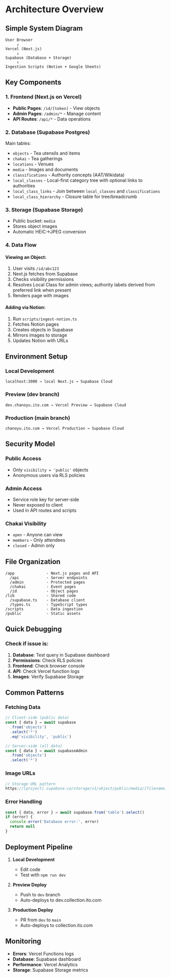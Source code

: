 # Architecture Overview

## Simple System Diagram

```
User Browser
     ↓
Vercel (Next.js)
     ↓
Supabase (Database + Storage)
     ↑
Ingestion Scripts (Notion + Google Sheets)
```

## Key Components

### 1. Frontend (Next.js on Vercel)
- **Public Pages**: `/id/[token]` - View objects
- **Admin Pages**: `/admin/*` - Manage content
- **API Routes**: `/api/*` - Data operations

### 2. Database (Supabase Postgres)
Main tables:
- `objects` - Tea utensils and items
- `chakai` - Tea gatherings
- `locations` - Venues
- `media` - Images and documents
- `classifications` - Authority concepts (AAT/Wikidata)
- `local_classes` - Local-first category tree with optional links to authorities
- `local_class_links` - Join between `local_classes` and `classifications`
- `local_class_hierarchy` - Closure table for tree/breadcrumb

### 3. Storage (Supabase Storage)
- Public bucket: `media`
- Stores object images
- Automatic HEIC→JPEG conversion

### 4. Data Flow

#### Viewing an Object:
1. User visits `/id/abc123`
2. Next.js fetches from Supabase
3. Checks visibility permissions
4. Resolves Local Class for admin views; authority labels derived from preferred link when present
5. Renders page with images

#### Adding via Notion:
1. Run `scripts/ingest-notion.ts`
2. Fetches Notion pages
3. Creates objects in Supabase
4. Mirrors images to storage
5. Updates Notion with URLs

## Environment Setup

### Local Development
```
localhost:3000 → local Next.js → Supabase Cloud
```

### Preview (dev branch)
```
dev.chanoyu.ito.com → Vercel Preview → Supabase Cloud
```

### Production (main branch)
```
chanoyu.ito.com → Vercel Production → Supabase Cloud
```

## Security Model

### Public Access
- Only `visibility = 'public'` objects
- Anonymous users via RLS policies

### Admin Access
- Service role key for server-side
- Never exposed to client
- Used in API routes and scripts

### Chakai Visibility
- `open` - Anyone can view
- `members` - Only attendees
- `closed` - Admin only

## File Organization

```
/app              - Next.js pages and API
  /api            - Server endpoints
  /admin          - Protected pages
  /chakai         - Event pages
  /id             - Object pages
/lib              - Shared code
  /supabase.ts    - Database client
  /types.ts       - TypeScript types
/scripts          - Data ingestion
/public           - Static assets
```

## Quick Debugging

### Check if issue is:

1. **Database**: Test query in Supabase dashboard
2. **Permissions**: Check RLS policies
3. **Frontend**: Check browser console
4. **API**: Check Vercel function logs
5. **Images**: Verify Supabase Storage

## Common Patterns

### Fetching Data
```typescript
// Client-side (public data)
const { data } = await supabase
  .from('objects')
  .select('*')
  .eq('visibility', 'public')

// Server-side (all data)
const { data } = await supabaseAdmin
  .from('objects')
  .select('*')
```

### Image URLs
```typescript
// Storage URL pattern
https://[project].supabase.co/storage/v1/object/public/media/[filename]
```

### Error Handling
```typescript
const { data, error } = await supabase.from('table').select()
if (error) {
  console.error('Database error:', error)
  return null
}
```

## Deployment Pipeline

1. **Local Development**
   - Edit code
   - Test with `npm run dev`

2. **Preview Deploy**
   - Push to `dev` branch
   - Auto-deploys to dev.collection.ito.com

3. **Production Deploy**
   - PR from `dev` to `main`
   - Auto-deploys to collection.ito.com

## Monitoring

- **Errors**: Vercel Functions logs
- **Database**: Supabase dashboard
- **Performance**: Vercel Analytics
- **Storage**: Supabase Storage metrics
